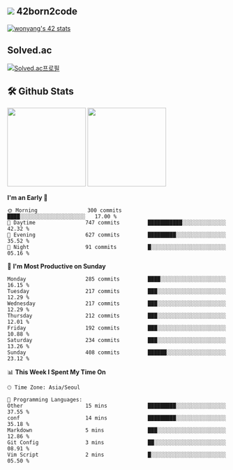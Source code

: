 
## <img src="https://img.shields.io/badge/-000000?style=flat&logo=42&logoColor=white"> 42born2code
[![wonyang's 42 stats](https://badge42.vercel.app/api/v2/cl5nhe5b6007809kydha7ht42/stats?cursusId=21&coalitionId=88)](https://profile.intra.42.fr/users/wonyang)

## Solved.ac
[![Solved.ac프로필](http://mazassumnida.wtf/api/v2/generate_badge?boj=bennyws)](https://solved.ac/bennyws)

## 🛠️ Github Stats
<p>
  <img height="180em" src="https://github-readme-stats-veggie-garden.vercel.app/api?username=gemstoneyang&show_icons=true&include_all_commits=true&bg_color=30,e96443,904e95&title_color=fff&text_color=fff">
  <img height="180em" src="https://github-readme-stats-veggie-garden.vercel.app/api/top-langs/?username=gemstoneyang&layout=compact&bg_color=30,e96443,904e95&title_color=fff&text_color=fff">
</p>

<!--START_SECTION:waka-->
**I'm an Early 🐤** 

```text
🌞 Morning                300 commits         ████░░░░░░░░░░░░░░░░░░░░░   17.00 % 
🌆 Daytime                747 commits         ███████████░░░░░░░░░░░░░░   42.32 % 
🌃 Evening                627 commits         █████████░░░░░░░░░░░░░░░░   35.52 % 
🌙 Night                  91 commits          █░░░░░░░░░░░░░░░░░░░░░░░░   05.16 % 
```
📅 **I'm Most Productive on Sunday** 

```text
Monday                   285 commits         ████░░░░░░░░░░░░░░░░░░░░░   16.15 % 
Tuesday                  217 commits         ███░░░░░░░░░░░░░░░░░░░░░░   12.29 % 
Wednesday                217 commits         ███░░░░░░░░░░░░░░░░░░░░░░   12.29 % 
Thursday                 212 commits         ███░░░░░░░░░░░░░░░░░░░░░░   12.01 % 
Friday                   192 commits         ███░░░░░░░░░░░░░░░░░░░░░░   10.88 % 
Saturday                 234 commits         ███░░░░░░░░░░░░░░░░░░░░░░   13.26 % 
Sunday                   408 commits         ██████░░░░░░░░░░░░░░░░░░░   23.12 % 
```


📊 **This Week I Spent My Time On** 

```text
🕑︎ Time Zone: Asia/Seoul

💬 Programming Languages: 
Other                    15 mins             █████████░░░░░░░░░░░░░░░░   37.55 % 
conf                     14 mins             █████████░░░░░░░░░░░░░░░░   35.18 % 
Markdown                 5 mins              ███░░░░░░░░░░░░░░░░░░░░░░   12.86 % 
Git Config               3 mins              ██░░░░░░░░░░░░░░░░░░░░░░░   08.91 % 
Vim Script               2 mins              █░░░░░░░░░░░░░░░░░░░░░░░░   05.50 % 
```


<!--END_SECTION:waka-->

